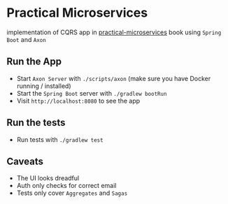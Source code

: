# Practical Microservices

implementation of CQRS app in [practical-microservices](https://pragprog.com/titles/egmicro/practical-microservices/)
book using `Spring Boot` and `Axon`

## Run the App

+ Start `Axon Server` with `./scripts/axon` (make sure you have Docker running / installed)
+ Start the `Spring Boot` server with `./gradlew bootRun`
+ Visit `http://localhost:8080` to see the app

## Run the tests

+ Run tests with `./gradlew test`

## Caveats

+ The UI looks dreadful
+ Auth only checks for correct email
+ Tests only cover `Aggregates` and `Sagas`
